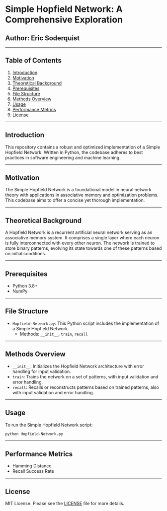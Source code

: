 # Simple Hopfield Network: A Comprehensive Exploration
## Author: Eric Soderquist

---

## Table of Contents
1. [Introduction](#introduction)
2. [Motivation](#motivation)
3. [Theoretical Background](#theoretical-background)
4. [Prerequisites](#prerequisites)
5. [File Structure](#file-structure)
6. [Methods Overview](#methods-overview)
7. [Usage](#usage)
8. [Performance Metrics](#performance-metrics)
9. [License](#license)

---

## Introduction

This repository contains a robust and optimized implementation of a Simple Hopfield Network. Written in Python, the codebase adheres to best practices in software engineering and machine learning.

---

## Motivation

The Simple Hopfield Network is a foundational model in neural network theory with applications in associative memory and optimization problems. This codebase aims to offer a concise yet thorough implementation.

---

## Theoretical Background

A Hopfield Network is a recurrent artificial neural network serving as an associative memory system. It comprises a single layer where each neuron is fully interconnected with every other neuron. The network is trained to store binary patterns, evolving its state towards one of these patterns based on initial conditions.

---

## Prerequisites

- Python 3.8+
- NumPy

---

## File Structure

- `Hopfield-Network.py`: This Python script includes the implementation of a Simple Hopfield Network.
    - Methods: `__init__`, `train`, `recall`

---

## Methods Overview

- `__init__`: Initializes the Hopfield Network architecture with error handling for input validation.
- `train`: Trains the network on a set of patterns, with input validation and error handling.
- `recall`: Recalls or reconstructs patterns based on trained patterns, also with input validation and error handling.

---

## Usage

To run the Simple Hopfield Network script:

```bash
python Hopfield-Network.py
```

---

## Performance Metrics

- Hamming Distance
- Recall Success Rate

---

## License

MIT License. Please see the [LICENSE](LICENSE.md) file for more details.

